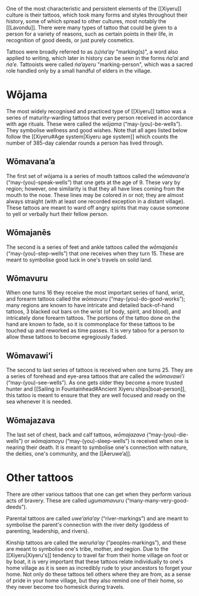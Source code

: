 One of the most characteristic and persistent elements of the [[Xiyeru]] culture is their tattoos, which took many forms and styles throughout their history, some of which spread to other cultures, most notably the [[Lavondu]]. There were many types of tattoo that could be given to a person for a variety of reasons, such as certain points in their life, in recognition of good deeds, or just purely cosmetics.

Tattoos were broadly referred to as *(u)ńaʼay* "marking(s)", a word also applied to writing, which later in history can be seen in the forms *ńaʼai* and *ńaʼe*. Tattooists were called *ńaʼayeru* "marking-person", which was a sacred role handled only by a small handful of elders in the village.
# Wōjama
The most widely recognised and practiced type of [[Xiyeru]] tattoo was a series of maturity-warding tattoos that every person received in accordance with age rituals. These were called the *wōjama* (“may-(you)-be-wells”). They symbolise wellness and good wishes. Note that all ages listed below follow the [[Xiyeru#Age system|Xiyeru age system]] which counts the number of 385-day calendar rounds a person has lived through.
## Wōmavanaʼa
The first set of wōjama is a series of mouth tattoos called the *wōmavanaʼa* (“may-(you)-speak-wells”) that one gets at the age of 9. These vary by region; however, one similarity is that they all have lines coming from the mouth to the nose. These lines may be colored in or not; they are almost always straight (with at least one recorded exception in a distant village). These tattoos are meant to ward off angry spirits that may cause someone to yell or verbally hurt their fellow person.
## Wōmajanēs
The second is a series of feet and ankle tattoos called the *wōmajanēs* (“may-(you)-step-wells”) that one receives when they turn 15. These are meant to symbolise good luck in one's travels on solid land.
## Wōmavuru
When one turns 16 they receive the most important series of hand, wrist, and forearm tattoos called the *wōmavuru* (“may-(you)-do-good-works”); many regions are known to have intricate and detailed back-of-hand tattoos, 3 blacked out bars on the wrist (of body, spirit, and blood), and intricately done forearm tattoos. The portions of the tattoo done on the hand are known to fade, so it is commonplace for these tattoos to be touched up and reworked as time passes. It is very taboo for a person to allow these tattoos to become egregiously faded.
## Wōmavawiʼi
The second to last series of tattoos is received when one turns 25. They are a series of forehead and eye-area tattoos that are called the *wōmavawiʼi* (“may-(you)-see-wells”). As one gets older they become a more trusted hunter and [[Sailing in Fountainhead#Ancient Xiyeru ships|boat-person]], this tattoo is meant to ensure that they are well focused and ready on the sea whenever it is needed.
## Wōmajazava
The last set of chest, back and calf tattoos, *wōmajazava* (“may-(you)-die-wells”) or *wōmajamoyu* (“may-(you)-sleep-wells”) is received when one is nearing their death. It is meant to symbolise one's connection with nature, the deities, one's community, and the [[Āeruweʼa]].
# Other tattoos
There are other various tattoos that one can get when they perform various acts of bravery. These are called *ugumamavuru* (“many-many-very-good-deeds”).

Parental tattoos are called *uweʼańaʼay* (“river-markings”) and are meant to symbolise the parent's connection with the river deity (goddess of parenting, leadership, and rivers).

Kinship tattoos are called the *weruńaʼay* (“peoples-markings”), and these are meant to symbolise one's tribe, mother, and region. Due to the [[Xiyeru|Xiyeru's]] tendency to travel far from their home village on foot or by boat, it is very important that these tattoos relate individually to one's home village as it is seen as incredibly rude to your ancestors to forget your home. Not only do these tattoos tell others where they are from, as a sense of pride in your home village, but they also remind one of their home, so they never become too homesick during travels.